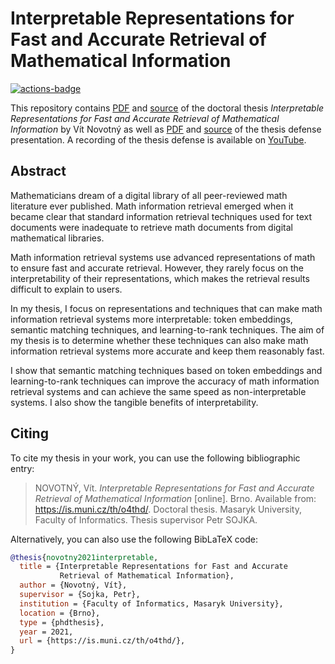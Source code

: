 # Interpretable Representations for Fast and Accurate Retrieval of Mathematical Information

 [![actions-badge][]][actions]

This repository contains [PDF][thesis.pdf] and [source][thesis.md] of the
doctoral thesis *Interpretable Representations for Fast and Accurate Retrieval
of Mathematical Information* by Vít Novotný as well as [PDF][presentation.pdf] and
[source][presentation.md] of the thesis defense presentation. A recording of the
thesis defense is available on [YouTube][presentation.mp4].

 [actions-badge]:    https://github.com/Witiko/doctoral-thesis/actions/workflows/test_and_publish.yml/badge.svg
 [actions]:          https://github.com/Witiko/doctoral-thesis/actions/workflows/test_and_publish.yml
 [thesis.md]:        main.md
 [thesis.pdf]:       https://github.com/Witiko/doctoral-thesis/releases/download/latest/thesis.pdf
 [presentation.md]:  defense.md
 [presentation.pdf]: https://github.com/Witiko/doctoral-thesis/releases/download/latest/presentation.pdf
 [presentation.mp4]: https://youtu.be/880twOfJYek

## Abstract

Mathematicians dream of a digital library of all peer-reviewed math literature
ever published. Math information retrieval emerged when it became clear that
standard information retrieval techniques used for text documents were
inadequate to retrieve math documents from digital mathematical libraries.

Math information retrieval systems use advanced representations of math to
ensure fast and accurate retrieval. However, they rarely focus on the
interpretability of their representations, which makes the retrieval results
difficult to explain to users.

In my thesis, I focus on representations and techniques that can make math
information retrieval systems more interpretable: token embeddings, semantic
matching techniques, and learning-to-rank techniques. The aim of my thesis
is to determine whether these techniques can also make math information
retrieval systems more accurate and keep them reasonably fast.

I show that semantic matching techniques based on token embeddings and
learning-to-rank techniques can improve the accuracy of math information
retrieval systems and can achieve the same speed as non-interpretable systems.
I also show the tangible benefits of interpretability.

## Citing

To cite my thesis in your work, you can use the following bibliographic entry:

> NOVOTNÝ, Vít. *Interpretable Representations for Fast and Accurate Retrieval
> of Mathematical Information* [online]. Brno. Available from:
> <https://is.muni.cz/th/o4thd/>. Doctoral thesis. Masaryk University, Faculty
> of Informatics. Thesis supervisor Petr SOJKA.

Alternatively, you can also use the following BibLaTeX code:

``` bib
@thesis{novotny2021interpretable,
  title = {Interpretable Representations for Fast and Accurate
           Retrieval of Mathematical Information},
  author = {Novotný, Vít},
  supervisor = {Sojka, Petr},
  institution = {Faculty of Informatics, Masaryk University},
  location = {Brno},
  type = {phdthesis},
  year = 2021,
  url = {https://is.muni.cz/th/o4thd/},
}
```
